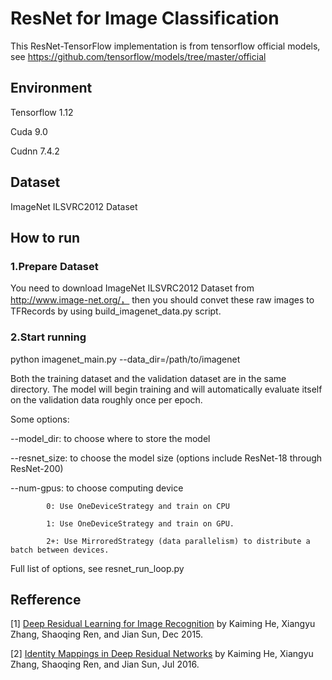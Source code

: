 
# ResNet for Image Classification

This ResNet-TensorFlow implementation is from tensorflow official models, see https://github.com/tensorflow/models/tree/master/official 

## Environment

Tensorflow 1.12

Cuda 9.0

Cudnn 7.4.2

## Dataset

ImageNet ILSVRC2012 Dataset 

## How to run

### 1.Prepare Dataset
You need to download ImageNet ILSVRC2012 Dataset  from http://www.image-net.org/， then you should convet these raw images to TFRecords by using build_imagenet_data.py script.

### 2.Start running

python imagenet_main.py --data_dir=/path/to/imagenet

Both the training dataset and the validation dataset are in the same directory. 
The model will begin training and will automatically evaluate itself on the validation data roughly once per epoch.

Some options:

--model_dir: to choose where to store the model 

--resnet_size: to choose the model size (options include ResNet-18 through ResNet-200)

--num-gpus: to choose computing device 

            0: Use OneDeviceStrategy and train on CPU
            
            1: Use OneDeviceStrategy and train on GPU.
            
            2+: Use MirroredStrategy (data parallelism) to distribute a batch between devices.

Full list of options, see resnet_run_loop.py


## Refference
[1] [Deep Residual Learning for Image Recognition](https://arxiv.org/pdf/1512.03385.pdf) by Kaiming He, Xiangyu Zhang, Shaoqing Ren, and Jian Sun, Dec 2015.

[2] [Identity Mappings in Deep Residual Networks](https://arxiv.org/pdf/1603.05027.pdf) by Kaiming He, Xiangyu Zhang, Shaoqing Ren, and Jian Sun, Jul 2016.
